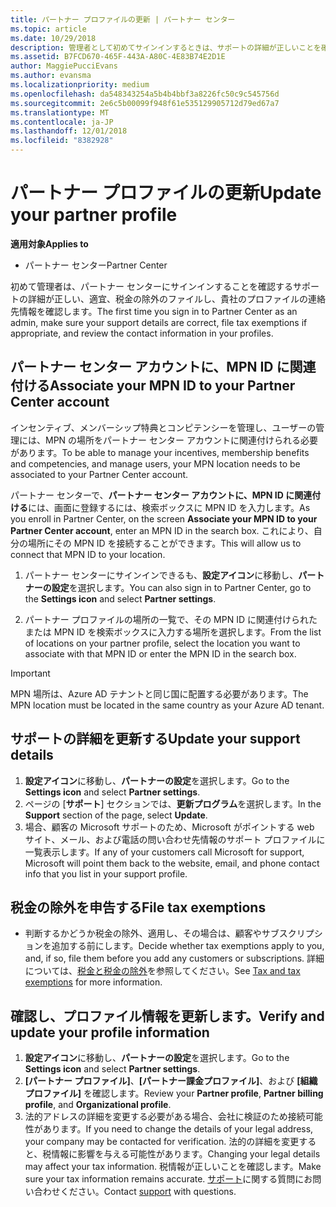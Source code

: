 ```yaml
---
title: パートナー プロファイルの更新 | パートナー センター
ms.topic: article
ms.date: 10/29/2018
description: 管理者として初めてサインインするときは、サポートの詳細が正しいことを確認し、適宜、税金の除外を申告すると共に、貴社のプロファイルの連絡先情報を確認してください。
ms.assetid: B7FCD670-465F-443A-A80C-4E83B74E2D1E
author: MaggiePucciEvans
ms.author: evansma
ms.localizationpriority: medium
ms.openlocfilehash: da548343254a5b4b4bbf3a8226fc50c9c545756d
ms.sourcegitcommit: 2e6c5b00099f948f61e535129905712d79ed67a7
ms.translationtype: MT
ms.contentlocale: ja-JP
ms.lasthandoff: 12/01/2018
ms.locfileid: "8382928"
---
```

# <a name="update-your-partner-profile"></a><span data-ttu-id="93ade-103">パートナー プロファイルの更新</span><span class="sxs-lookup"><span data-stu-id="93ade-103">Update your partner profile</span></span>

**<span data-ttu-id="93ade-104">適用対象</span><span class="sxs-lookup"><span data-stu-id="93ade-104">Applies to</span></span>**

- <span data-ttu-id="93ade-105">パートナー センター</span><span class="sxs-lookup"><span data-stu-id="93ade-105">Partner Center</span></span>

<span data-ttu-id="93ade-106">初めて管理者は、パートナー センターにサインインすることを確認するサポートの詳細が正しい、適宜、税金の除外のファイルし、貴社のプロファイルの連絡先情報を確認します。</span><span class="sxs-lookup"><span data-stu-id="93ade-106">The first time you sign in to Partner Center as an admin, make sure your support details are correct, file tax exemptions if appropriate, and review the contact information in your profiles.</span></span>

## <a name="associate-your-mpn-id-to-your-partner-center-account"></a><span data-ttu-id="93ade-107">パートナー センター アカウントに、MPN ID に関連付ける</span><span class="sxs-lookup"><span data-stu-id="93ade-107">Associate your MPN ID to your Partner Center account</span></span>

<span data-ttu-id="93ade-108">インセンティブ、メンバーシップ特典とコンピテンシーを管理し、ユーザーの管理には、MPN の場所をパートナー センター アカウントに関連付けられる必要があります。</span><span class="sxs-lookup"><span data-stu-id="93ade-108">To be able to manage your incentives, membership benefits and competencies, and manage users, your MPN location needs to be associated to your Partner Center account.</span></span>

<span data-ttu-id="93ade-109">パートナー センターで、**パートナー センター アカウントに、MPN ID に関連付ける**には、画面に登録するには、検索ボックスに MPN ID を入力します。</span><span class="sxs-lookup"><span data-stu-id="93ade-109">As you enroll in Partner Center, on the screen **Associate your MPN ID to your Partner Center account**, enter an MPN ID in the search box.</span></span> <span data-ttu-id="93ade-110">これにより、自分の場所にその MPN ID を接続することができます。</span><span class="sxs-lookup"><span data-stu-id="93ade-110">This will allow us to connect that MPN ID to your location.</span></span>

1. <span data-ttu-id="93ade-111">パートナー センターにサインインできるも、**設定アイコン**に移動し、**パートナーの設定**を選択します。</span><span class="sxs-lookup"><span data-stu-id="93ade-111">You can also sign in to Partner Center, go to the **Settings icon** and select **Partner settings**.</span></span>

2. <span data-ttu-id="93ade-112">パートナー プロファイルの場所の一覧で、その MPN ID に関連付けられたまたは MPN ID を検索ボックスに入力する場所を選択します。</span><span class="sxs-lookup"><span data-stu-id="93ade-112">From the list of locations on your partner profile, select the location you want to associate with that MPN ID or enter the MPN ID in the search box.</span></span>

>[!IMPORTANT]
><span data-ttu-id="93ade-113">MPN 場所は、Azure AD テナントと同じ国に配置する必要があります。</span><span class="sxs-lookup"><span data-stu-id="93ade-113">The MPN location must be located in the same country as your Azure AD tenant.</span></span>

## <a name="update-your-support-details"></a><span data-ttu-id="93ade-114">サポートの詳細を更新する</span><span class="sxs-lookup"><span data-stu-id="93ade-114">Update your support details</span></span>

1. <span data-ttu-id="93ade-115">**設定アイコン**に移動し、**パートナーの設定**を選択します。</span><span class="sxs-lookup"><span data-stu-id="93ade-115">Go to the **Settings icon** and select **Partner settings**.</span></span>
2. <span data-ttu-id="93ade-116">ページの [**サポート**] セクションでは、**更新プログラム**を選択します。</span><span class="sxs-lookup"><span data-stu-id="93ade-116">In the **Support** section of the page, select **Update**.</span></span>
3. <span data-ttu-id="93ade-117">場合、顧客の Microsoft サポートのため、Microsoft がポイントする web サイト、メール、および電話の問い合わせ先情報のサポート プロファイルに一覧表示します。</span><span class="sxs-lookup"><span data-stu-id="93ade-117">If any of your customers call Microsoft for support, Microsoft will point them back to the website, email, and phone contact info that you list in your support profile.</span></span>

## <a name="file-tax-exemptions"></a><span data-ttu-id="93ade-118">税金の除外を申告する</span><span class="sxs-lookup"><span data-stu-id="93ade-118">File tax exemptions</span></span>

- <span data-ttu-id="93ade-119">判断するかどうか税金の除外、適用し、その場合は、顧客やサブスクリプションを追加する前にします。</span><span class="sxs-lookup"><span data-stu-id="93ade-119">Decide whether tax exemptions apply to you, and, if so, file them before you add any customers or subscriptions.</span></span> <span data-ttu-id="93ade-120">詳細については、[税金と税金の除外](tax-and-tax-exemptions.md)を参照してください。</span><span class="sxs-lookup"><span data-stu-id="93ade-120">See [Tax and tax exemptions](tax-and-tax-exemptions.md) for more information.</span></span>

## <a name="verify-and-update-your-profile-information"></a><span data-ttu-id="93ade-121">確認し、プロファイル情報を更新します。</span><span class="sxs-lookup"><span data-stu-id="93ade-121">Verify and update your profile information</span></span>

1. <span data-ttu-id="93ade-122">**設定アイコン**に移動し、**パートナーの設定**を選択します。</span><span class="sxs-lookup"><span data-stu-id="93ade-122">Go to the **Settings icon** and select **Partner settings**.</span></span>
1. <span data-ttu-id="93ade-123">**[パートナー プロファイル]**、**[パートナー課金プロファイル]**、および **[組織プロファイル]** を確認します。</span><span class="sxs-lookup"><span data-stu-id="93ade-123">Review your **Partner profile**, **Partner billing profile**, and **Organizational profile**.</span></span>
1. <span data-ttu-id="93ade-124">法的アドレスの詳細を変更する必要がある場合、会社に検証のため接続可能性があります。</span><span class="sxs-lookup"><span data-stu-id="93ade-124">If you need to change the details of your legal address, your company may be contacted for verification.</span></span> <span data-ttu-id="93ade-125">法的の詳細を変更すると、税情報に影響を与える可能性があります。</span><span class="sxs-lookup"><span data-stu-id="93ade-125">Changing your legal details may affect your tax information.</span></span> <span data-ttu-id="93ade-126">税情報が正しいことを確認します。</span><span class="sxs-lookup"><span data-stu-id="93ade-126">Make sure your tax information remains accurate.</span></span> <span data-ttu-id="93ade-127">[サポート](https://partner.microsoft.com/support/contact-support)に関する質問にお問い合わせください。</span><span class="sxs-lookup"><span data-stu-id="93ade-127">Contact [support](https://partner.microsoft.com/support/contact-support) with questions.</span></span>